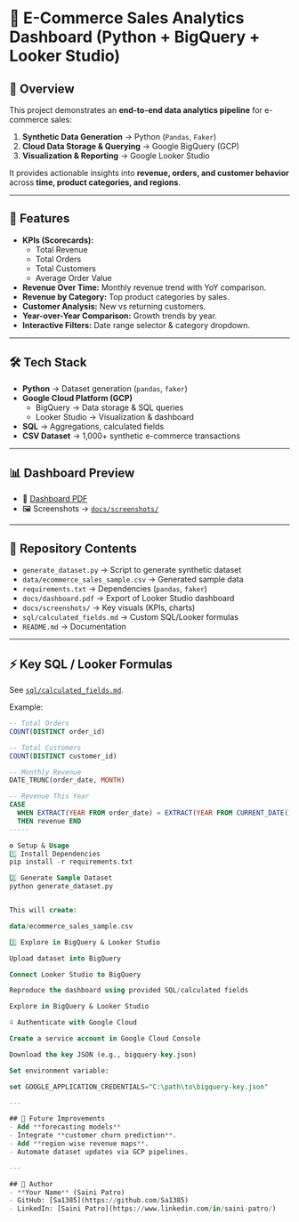 # 🛒 E-Commerce Sales Analytics Dashboard (Python + BigQuery + Looker Studio)

## 📌 Overview
This project demonstrates an **end-to-end data analytics pipeline** for e-commerce sales:  
1. **Synthetic Data Generation** → Python (`Pandas`, `Faker`)  
2. **Cloud Data Storage & Querying** → Google BigQuery (GCP)  
3. **Visualization & Reporting** → Google Looker Studio  

It provides actionable insights into **revenue, orders, and customer behavior** across **time, product categories, and regions**.  

---

## 🚀 Features
- **KPIs (Scorecards):**
  - Total Revenue
  - Total Orders
  - Total Customers
  - Average Order Value
- **Revenue Over Time:** Monthly revenue trend with YoY comparison.
- **Revenue by Category:** Top product categories by sales.
- **Customer Analysis:** New vs returning customers.
- **Year-over-Year Comparison:** Growth trends by year.
- **Interactive Filters:** Date range selector & category dropdown.

---

## 🛠️ Tech Stack
- **Python** → Dataset generation (`pandas`, `faker`)
- **Google Cloud Platform (GCP)**
  - BigQuery → Data storage & SQL queries
  - Looker Studio → Visualization & dashboard
- **SQL** → Aggregations, calculated fields
- **CSV Dataset** → 1,000+ synthetic e-commerce transactions

---

## 📊 Dashboard Preview
- 📄 [Dashboard PDF](./docs/dashboard.pdf)  
- 🖼️ Screenshots → [`docs/screenshots/`](./docs/screenshots/)  

---

## 📂 Repository Contents
- `generate_dataset.py` → Script to generate synthetic dataset  
- `data/ecommerce_sales_sample.csv` → Generated sample data  
- `requirements.txt` → Dependencies (`pandas`, `faker`)  
- `docs/dashboard.pdf` → Export of Looker Studio dashboard  
- `docs/screenshots/` → Key visuals (KPIs, charts)  
- `sql/calculated_fields.md` → Custom SQL/Looker formulas  
- `README.md` → Documentation  

---

## ⚡ Key SQL / Looker Formulas
See [`sql/calculated_fields.md`](./sql/calculated_fields.md).  

Example:
```sql
-- Total Orders
COUNT(DISTINCT order_id)

-- Total Customers
COUNT(DISTINCT customer_id)

-- Monthly Revenue
DATE_TRUNC(order_date, MONTH)

-- Revenue This Year
CASE 
  WHEN EXTRACT(YEAR FROM order_date) = EXTRACT(YEAR FROM CURRENT_DATE()) 
  THEN revenue END
-----

⚙️ Setup & Usage
1️⃣ Install Dependencies
pip install -r requirements.txt

2️⃣ Generate Sample Dataset
python generate_dataset.py


This will create:

data/ecommerce_sales_sample.csv

3️⃣ Explore in BigQuery & Looker Studio

Upload dataset into BigQuery

Connect Looker Studio to BigQuery

Reproduce the dashboard using provided SQL/calculated fields

Explore in BigQuery & Looker Studio

4 Authenticate with Google Cloud

Create a service account in Google Cloud Console

Download the key JSON (e.g., bigquery-key.json)

Set environment variable:

set GOOGLE_APPLICATION_CREDENTIALS="C:\path\to\bigquery-key.json"  

---

## 🔮 Future Improvements
- Add **forecasting models** 
- Integrate **customer churn prediction**.
- Add **region-wise revenue maps**.
- Automate dataset updates via GCP pipelines.

---

## 👤 Author
- **Your Name** (Saini Patro)  
- GitHub: [Sa1385](https://github.com/Sa1385)  
- LinkedIn: [Saini Patro](https://www.linkedin.com/in/saini-patro/)  

 
 
